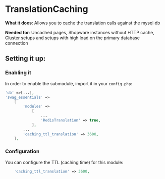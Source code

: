 # TranslationCaching
**What it does**: Allows you to cache the translation calls against the mysql db 

**Needed for**: Uncached pages, Shopware instances without HTTP cache, Cluster setups and setups with high load on the primary database connection

## Setting it up:
### Enabling it
In order to enable the submodule, import it in your `config.php`:

```php
'db' =>[...],    
'swag_essentials' =>
    [
        'modules' =>
            [
                ...
                'RedisTranslation' => true,
            ],
        ...
        'caching_ttl_translation' => 3600,
    ],
```

### Configuration
You can configure the TTL (caching time) for this module:

```php
    'caching_ttl_translation' => 3600,
```

